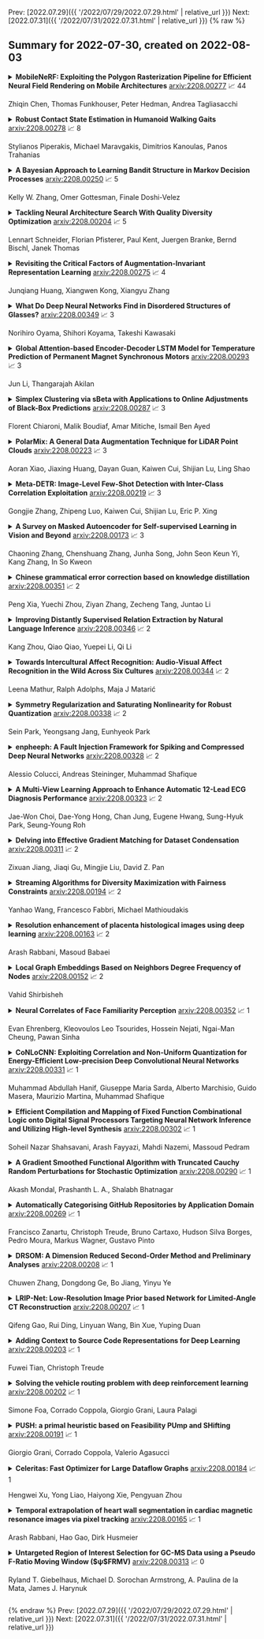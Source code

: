 Prev: [2022.07.29]({{ '/2022/07/29/2022.07.29.html' | relative_url }})  Next: [2022.07.31]({{ '/2022/07/31/2022.07.31.html' | relative_url }})
{% raw %}
## Summary for 2022-07-30, created on 2022-08-03


<details><summary><b>MobileNeRF: Exploiting the Polygon Rasterization Pipeline for Efficient Neural Field Rendering on Mobile Architectures</b>
<a href="https://arxiv.org/abs/2208.00277">arxiv:2208.00277</a>
&#x1F4C8; 44 <br>
<p>Zhiqin Chen, Thomas Funkhouser, Peter Hedman, Andrea Tagliasacchi</p></summary>
<p>

**Abstract:** Neural Radiance Fields (NeRFs) have demonstrated amazing ability to synthesize images of 3D scenes from novel views. However, they rely upon specialized volumetric rendering algorithms based on ray marching that are mismatched to the capabilities of widely deployed graphics hardware. This paper introduces a new NeRF representation based on textured polygons that can synthesize novel images efficiently with standard rendering pipelines. The NeRF is represented as a set of polygons with textures representing binary opacities and feature vectors. Traditional rendering of the polygons with a z-buffer yields an image with features at every pixel, which are interpreted by a small, view-dependent MLP running in a fragment shader to produce a final pixel color. This approach enables NeRFs to be rendered with the traditional polygon rasterization pipeline, which provides massive pixel-level parallelism, achieving interactive frame rates on a wide range of compute platforms, including mobile phones.

</p>
</details>

<details><summary><b>Robust Contact State Estimation in Humanoid Walking Gaits</b>
<a href="https://arxiv.org/abs/2208.00278">arxiv:2208.00278</a>
&#x1F4C8; 8 <br>
<p>Stylianos Piperakis, Michael Maravgakis, Dimitrios Kanoulas, Panos Trahanias</p></summary>
<p>

**Abstract:** In this article, we propose a deep learning framework that provides a unified approach to the problem of leg contact detection in humanoid robot walking gaits. Our formulation accomplishes to accurately and robustly estimate the contact state probability for each leg (i.e., stable or slip/no contact). The proposed framework employs solely proprioceptive sensing and although it relies on simulated ground-truth contact data for the classification process, we demonstrate that it generalizes across varying friction surfaces and different legged robotic platforms and, at the same time, is readily transferred from simulation to practice. The framework is quantitatively and qualitatively assessed in simulation via the use of ground-truth contact data and is contrasted against state of-the-art methods with an ATLAS, a NAO, and a TALOS humanoid robot. Furthermore, its efficacy is demonstrated in base estimation with a real TALOS humanoid. To reinforce further research endeavors, our implementation is offered as an open-source ROS/Python package, coined Legged Contact Detection (LCD).

</p>
</details>

<details><summary><b>A Bayesian Approach to Learning Bandit Structure in Markov Decision Processes</b>
<a href="https://arxiv.org/abs/2208.00250">arxiv:2208.00250</a>
&#x1F4C8; 5 <br>
<p>Kelly W. Zhang, Omer Gottesman, Finale Doshi-Velez</p></summary>
<p>

**Abstract:** In the reinforcement learning literature, there are many algorithms developed for either Contextual Bandit (CB) or Markov Decision Processes (MDP) environments. However, when deploying reinforcement learning algorithms in the real world, even with domain expertise, it is often difficult to know whether it is appropriate to treat a sequential decision making problem as a CB or an MDP. In other words, do actions affect future states, or only the immediate rewards? Making the wrong assumption regarding the nature of the environment can lead to inefficient learning, or even prevent the algorithm from ever learning an optimal policy, even with infinite data. In this work we develop an online algorithm that uses a Bayesian hypothesis testing approach to learn the nature of the environment. Our algorithm allows practitioners to incorporate prior knowledge about whether the environment is that of a CB or an MDP, and effectively interpolate between classical CB and MDP-based algorithms to mitigate against the effects of misspecifying the environment. We perform simulations and demonstrate that in CB settings our algorithm achieves lower regret than MDP-based algorithms, while in non-bandit MDP settings our algorithm is able to learn the optimal policy, often achieving comparable regret to MDP-based algorithms.

</p>
</details>

<details><summary><b>Tackling Neural Architecture Search With Quality Diversity Optimization</b>
<a href="https://arxiv.org/abs/2208.00204">arxiv:2208.00204</a>
&#x1F4C8; 5 <br>
<p>Lennart Schneider, Florian Pfisterer, Paul Kent, Juergen Branke, Bernd Bischl, Janek Thomas</p></summary>
<p>

**Abstract:** Neural architecture search (NAS) has been studied extensively and has grown to become a research field with substantial impact. While classical single-objective NAS searches for the architecture with the best performance, multi-objective NAS considers multiple objectives that should be optimized simultaneously, e.g., minimizing resource usage along the validation error. Although considerable progress has been made in the field of multi-objective NAS, we argue that there is some discrepancy between the actual optimization problem of practical interest and the optimization problem that multi-objective NAS tries to solve. We resolve this discrepancy by formulating the multi-objective NAS problem as a quality diversity optimization (QDO) problem and introduce three quality diversity NAS optimizers (two of them belonging to the group of multifidelity optimizers), which search for high-performing yet diverse architectures that are optimal for application-specific niches, e.g., hardware constraints. By comparing these optimizers to their multi-objective counterparts, we demonstrate that quality diversity NAS in general outperforms multi-objective NAS with respect to quality of solutions and efficiency. We further show how applications and future NAS research can thrive on QDO.

</p>
</details>

<details><summary><b>Revisiting the Critical Factors of Augmentation-Invariant Representation Learning</b>
<a href="https://arxiv.org/abs/2208.00275">arxiv:2208.00275</a>
&#x1F4C8; 4 <br>
<p>Junqiang Huang, Xiangwen Kong, Xiangyu Zhang</p></summary>
<p>

**Abstract:** We focus on better understanding the critical factors of augmentation-invariant representation learning. We revisit MoCo v2 and BYOL and try to prove the authenticity of the following assumption: different frameworks bring about representations of different characteristics even with the same pretext task. We establish the first benchmark for fair comparisons between MoCo v2 and BYOL, and observe: (i) sophisticated model configurations enable better adaptation to pre-training dataset; (ii) mismatched optimization strategies of pre-training and fine-tuning hinder model from achieving competitive transfer performances. Given the fair benchmark, we make further investigation and find asymmetry of network structure endows contrastive frameworks to work well under the linear evaluation protocol, while may hurt the transfer performances on long-tailed classification tasks. Moreover, negative samples do not make models more sensible to the choice of data augmentations, nor does the asymmetric network structure. We believe our findings provide useful information for future work.

</p>
</details>

<details><summary><b>What Do Deep Neural Networks Find in Disordered Structures of Glasses?</b>
<a href="https://arxiv.org/abs/2208.00349">arxiv:2208.00349</a>
&#x1F4C8; 3 <br>
<p>Norihiro Oyama, Shihori Koyama, Takeshi Kawasaki</p></summary>
<p>

**Abstract:** Glass transitions are widely observed in a range of types of soft matter systems. However, the physical mechanism of these transitions remains unknown, despite years of ambitious research. In particular, an important unanswered question is whether the glass transition is accompanied by a divergence of the correlation lengths of the characteristic static structures. Recently, a method that can predict long-time dynamics from purely static information with high accuracy was proposed; however, even this method is not universal and does not work well for the Kob--Andersen system, which is a typical model of glass-forming liquids. In this study, we developed a method to extract the characteristic structures of glasses using machine learning or, specifically, a convolutional neural network. In particular, we extracted the characteristic structures by quantifying the grounds for the decisions made by the network. We considered two qualitatively different glass-forming binary systems and, through comparisons with several established structural indicators, we demonstrate that our system can identify characteristic structures that depend on the details of the systems. Surprisingly, the extracted structures were strongly correlated with the nonequilibrium aging dynamics on thermal fluctuation.

</p>
</details>

<details><summary><b>Global Attention-based Encoder-Decoder LSTM Model for Temperature Prediction of Permanent Magnet Synchronous Motors</b>
<a href="https://arxiv.org/abs/2208.00293">arxiv:2208.00293</a>
&#x1F4C8; 3 <br>
<p>Jun Li, Thangarajah Akilan</p></summary>
<p>

**Abstract:** Temperature monitoring is critical for electrical motors to determine if device protection measures should be executed. However, the complexity of the internal structure of Permanent Magnet Synchronous Motors (PMSM) makes the direct temperature measurement of the internal components difficult. This work pragmatically develops three deep learning models to estimate the PMSMs' internal temperature based on readily measurable external quantities. The proposed supervised learning models exploit Long Short-Term Memory (LSTM) modules, bidirectional LSTM, and attention mechanism to form encoder-decoder structures to predict simultaneously the temperatures of the stator winding, tooth, yoke, and permanent magnet. Experiments were conducted in an exhaustive manner on a benchmark dataset to verify the proposed models' performances. The comparative analysis shows that the proposed global attention-based encoder-decoder (EnDec) model provides a competitive overall performance of 1.72 Mean Squared Error (MSE) and 5.34 Mean Absolute Error (MAE).

</p>
</details>

<details><summary><b>Simplex Clustering via sBeta with Applications to Online Adjustments of Black-Box Predictions</b>
<a href="https://arxiv.org/abs/2208.00287">arxiv:2208.00287</a>
&#x1F4C8; 3 <br>
<p>Florent Chiaroni, Malik Boudiaf, Amar Mitiche, Ismail Ben Ayed</p></summary>
<p>

**Abstract:** We explore clustering the softmax predictions of deep neural networks and introduce a novel probabilistic clustering method, referred to as k-sBetas. In the general context of clustering distributions, the existing methods focused on exploring distortion measures tailored to simplex data, such as the KL divergence, as alternatives to the standard Euclidean distance. We provide a general perspective of clustering distributions, which emphasizes that the statistical models underlying distortion-based methods may not be descriptive enough. Instead, we optimize a mixed-variable objective measuring the conformity of data within each cluster to the introduced sBeta density function, whose parameters are constrained and estimated jointly with binary assignment variables. Our versatile formulation approximates a variety of parametric densities for modeling cluster data, and enables to control the cluster-balance bias. This yields highly competitive performances for efficient unsupervised adjustment of black-box predictions in a variety of scenarios, including one-shot classification and unsupervised domain adaptation in real-time for road segmentation. Implementation is available at https://github.com/fchiaroni/Clustering_Softmax_Predictions.

</p>
</details>

<details><summary><b>PolarMix: A General Data Augmentation Technique for LiDAR Point Clouds</b>
<a href="https://arxiv.org/abs/2208.00223">arxiv:2208.00223</a>
&#x1F4C8; 3 <br>
<p>Aoran Xiao, Jiaxing Huang, Dayan Guan, Kaiwen Cui, Shijian Lu, Ling Shao</p></summary>
<p>

**Abstract:** LiDAR point clouds, which are usually scanned by rotating LiDAR sensors continuously, capture precise geometry of the surrounding environment and are crucial to many autonomous detection and navigation tasks. Though many 3D deep architectures have been developed, efficient collection and annotation of large amounts of point clouds remain one major challenge in the analytic and understanding of point cloud data. This paper presents PolarMix, a point cloud augmentation technique that is simple and generic but can mitigate the data constraint effectively across different perception tasks and scenarios. PolarMix enriches point cloud distributions and preserves point cloud fidelity via two cross-scan augmentation strategies that cut, edit, and mix point clouds along the scanning direction. The first is scene-level swapping which exchanges point cloud sectors of two LiDAR scans that are cut along the azimuth axis. The second is instance-level rotation and paste which crops point instances from one LiDAR scan, rotates them by multiple angles (to create multiple copies), and paste the rotated point instances into other scans. Extensive experiments show that PolarMix achieves superior performance consistently across different perception tasks and scenarios. In addition, it can work as plug-and-play for various 3D deep architectures and also performs well for unsupervised domain adaptation.

</p>
</details>

<details><summary><b>Meta-DETR: Image-Level Few-Shot Detection with Inter-Class Correlation Exploitation</b>
<a href="https://arxiv.org/abs/2208.00219">arxiv:2208.00219</a>
&#x1F4C8; 3 <br>
<p>Gongjie Zhang, Zhipeng Luo, Kaiwen Cui, Shijian Lu, Eric P. Xing</p></summary>
<p>

**Abstract:** Few-shot object detection has been extensively investigated by incorporating meta-learning into region-based detection frameworks. Despite its success, the said paradigm is still constrained by several factors, such as (i) low-quality region proposals for novel classes and (ii) negligence of the inter-class correlation among different classes. Such limitations hinder the generalization of base-class knowledge for the detection of novel-class objects. In this work, we design Meta-DETR, which (i) is the first image-level few-shot detector, and (ii) introduces a novel inter-class correlational meta-learning strategy to capture and leverage the correlation among different classes for robust and accurate few-shot object detection. Meta-DETR works entirely at image level without any region proposals, which circumvents the constraint of inaccurate proposals in prevalent few-shot detection frameworks. In addition, the introduced correlational meta-learning enables Meta-DETR to simultaneously attend to multiple support classes within a single feedforward, which allows to capture the inter-class correlation among different classes, thus significantly reducing the misclassification over similar classes and enhancing knowledge generalization to novel classes. Experiments over multiple few-shot object detection benchmarks show that the proposed Meta-DETR outperforms state-of-the-art methods by large margins. The implementation codes are available at https://github.com/ZhangGongjie/Meta-DETR.

</p>
</details>

<details><summary><b>A Survey on Masked Autoencoder for Self-supervised Learning in Vision and Beyond</b>
<a href="https://arxiv.org/abs/2208.00173">arxiv:2208.00173</a>
&#x1F4C8; 3 <br>
<p>Chaoning Zhang, Chenshuang Zhang, Junha Song, John Seon Keun Yi, Kang Zhang, In So Kweon</p></summary>
<p>

**Abstract:** Masked autoencoders are scalable vision learners, as the title of MAE \cite{he2022masked}, which suggests that self-supervised learning (SSL) in vision might undertake a similar trajectory as in NLP. Specifically, generative pretext tasks with the masked prediction (e.g., BERT) have become a de facto standard SSL practice in NLP. By contrast, early attempts at generative methods in vision have been buried by their discriminative counterparts (like contrastive learning); however, the success of mask image modeling has revived the masking autoencoder (often termed denoising autoencoder in the past). As a milestone to bridge the gap with BERT in NLP, masked autoencoder has attracted unprecedented attention for SSL in vision and beyond. This work conducts a comprehensive survey of masked autoencoders to shed insight on a promising direction of SSL. As the first to review SSL with masked autoencoders, this work focuses on its application in vision by discussing its historical developments, recent progress, and implications for diverse applications.

</p>
</details>

<details><summary><b>Chinese grammatical error correction based on knowledge distillation</b>
<a href="https://arxiv.org/abs/2208.00351">arxiv:2208.00351</a>
&#x1F4C8; 2 <br>
<p>Peng Xia, Yuechi Zhou, Ziyan Zhang, Zecheng Tang, Juntao Li</p></summary>
<p>

**Abstract:** In view of the poor robustness of existing Chinese grammatical error correction models on attack test sets and large model parameters, this paper uses the method of knowledge distillation to compress model parameters and improve the anti-attack ability of the model. In terms of data, the attack test set is constructed by integrating the disturbance into the standard evaluation data set, and the model robustness is evaluated by the attack test set. The experimental results show that the distilled small model can ensure the performance and improve the training speed under the condition of reducing the number of model parameters, and achieve the optimal effect on the attack test set, and the robustness is significantly improved.

</p>
</details>

<details><summary><b>Improving Distantly Supervised Relation Extraction by Natural Language Inference</b>
<a href="https://arxiv.org/abs/2208.00346">arxiv:2208.00346</a>
&#x1F4C8; 2 <br>
<p>Kang Zhou, Qiao Qiao, Yuepei Li, Qi Li</p></summary>
<p>

**Abstract:** To reduce human annotations for relation extraction (RE) tasks, distantly supervised approaches have been proposed, while struggling with low performance. In this work, we propose a novel DSRE-NLI framework, which considers both distant supervision from existing knowledge bases and indirect supervision from pretrained language models for other tasks. DSRE-NLI energizes an off-the-shelf natural language inference (NLI) engine with a semi-automatic relation verbalization (SARV) mechanism to provide indirect supervision and further consolidates the distant annotations to benefit multi-classification RE models. The NLI-based indirect supervision acquires only one relation verbalization template from humans as a semantically general template for each relationship, and then the template set is enriched by high-quality textual patterns automatically mined from the distantly annotated corpus. With two simple and effective data consolidation strategies, the quality of training data is substantially improved. Extensive experiments demonstrate that the proposed framework significantly improves the SOTA performance (up to 7.73\% of F1) on distantly supervised RE benchmark datasets.

</p>
</details>

<details><summary><b>Towards Intercultural Affect Recognition: Audio-Visual Affect Recognition in the Wild Across Six Cultures</b>
<a href="https://arxiv.org/abs/2208.00344">arxiv:2208.00344</a>
&#x1F4C8; 2 <br>
<p>Leena Mathur, Ralph Adolphs, Maja J Matarić</p></summary>
<p>

**Abstract:** In our multicultural world, affect-aware AI systems that support humans need the ability to perceive affect across variations in emotion expression patterns across cultures. These models must perform well in cultural contexts on which they have not been trained. A standard assumption in affective computing is that affect recognition models trained and used within the same culture (intracultural) will perform better than models trained on one culture and used on different cultures (intercultural). We test this assumption and present the first systematic study of intercultural affect recognition models using videos of real-world dyadic interactions from six cultures. We develop an attention-based feature selection approach under temporal causal discovery to identify behavioral cues that can be leveraged in intercultural affect recognition models. Across all six cultures, our findings demonstrate that intercultural affect recognition models were as effective or more effective than intracultural models. We identify and contribute useful behavioral features for intercultural affect recognition; facial features from the visual modality were more useful than the audio modality in this study's context. Our paper presents a proof-of-concept and motivation for the future development of intercultural affect recognition systems.

</p>
</details>

<details><summary><b>Symmetry Regularization and Saturating Nonlinearity for Robust Quantization</b>
<a href="https://arxiv.org/abs/2208.00338">arxiv:2208.00338</a>
&#x1F4C8; 2 <br>
<p>Sein Park, Yeongsang Jang, Eunhyeok Park</p></summary>
<p>

**Abstract:** Robust quantization improves the tolerance of networks for various implementations, allowing reliable output in different bit-widths or fragmented low-precision arithmetic. In this work, we perform extensive analyses to identify the sources of quantization error and present three insights to robustify a network against quantization: reduction of error propagation, range clamping for error minimization, and inherited robustness against quantization. Based on these insights, we propose two novel methods called symmetry regularization (SymReg) and saturating nonlinearity (SatNL). Applying the proposed methods during training can enhance the robustness of arbitrary neural networks against quantization on existing post-training quantization (PTQ) and quantization-aware training (QAT) algorithms and enables us to obtain a single weight flexible enough to maintain the output quality under various conditions. We conduct extensive studies on CIFAR and ImageNet datasets and validate the effectiveness of the proposed methods.

</p>
</details>

<details><summary><b>enpheeph: A Fault Injection Framework for Spiking and Compressed Deep Neural Networks</b>
<a href="https://arxiv.org/abs/2208.00328">arxiv:2208.00328</a>
&#x1F4C8; 2 <br>
<p>Alessio Colucci, Andreas Steininger, Muhammad Shafique</p></summary>
<p>

**Abstract:** Research on Deep Neural Networks (DNNs) has focused on improving performance and accuracy for real-world deployments, leading to new models, such as Spiking Neural Networks (SNNs), and optimization techniques, e.g., quantization and pruning for compressed networks. However, the deployment of these innovative models and optimization techniques introduces possible reliability issues, which is a pillar for DNNs to be widely used in safety-critical applications, e.g., autonomous driving. Moreover, scaling technology nodes have the associated risk of multiple faults happening at the same time, a possibility not addressed in state-of-the-art resiliency analyses.
  Towards better reliability analysis for DNNs, we present enpheeph, a Fault Injection Framework for Spiking and Compressed DNNs. The enpheeph framework enables optimized execution on specialized hardware devices, e.g., GPUs, while providing complete customizability to investigate different fault models, emulating various reliability constraints and use-cases. Hence, the faults can be executed on SNNs as well as compressed networks with minimal-to-none modifications to the underlying code, a feat that is not achievable by other state-of-the-art tools.
  To evaluate our enpheeph framework, we analyze the resiliency of different DNN and SNN models, with different compression techniques. By injecting a random and increasing number of faults, we show that DNNs can show a reduction in accuracy with a fault rate as low as 7 x 10 ^ (-7) faults per parameter, with an accuracy drop higher than 40%. Run-time overhead when executing enpheeph is less than 20% of the baseline execution time when executing 100 000 faults concurrently, at least 10x lower than state-of-the-art frameworks, making enpheeph future-proof for complex fault injection scenarios.
  We release enpheeph at https://github.com/Alexei95/enpheeph.

</p>
</details>

<details><summary><b>A Multi-View Learning Approach to Enhance Automatic 12-Lead ECG Diagnosis Performance</b>
<a href="https://arxiv.org/abs/2208.00323">arxiv:2208.00323</a>
&#x1F4C8; 2 <br>
<p>Jae-Won Choi, Dae-Yong Hong, Chan Jung, Eugene Hwang, Sung-Hyuk Park, Seung-Young Roh</p></summary>
<p>

**Abstract:** The performances of commonly used electrocardiogram (ECG) diagnosis models have recently improved with the introduction of deep learning (DL). However, the impact of various combinations of multiple DL components and/or the role of data augmentation techniques on the diagnosis have not been sufficiently investigated. This study proposes an ensemble-based multi-view learning approach with an ECG augmentation technique to achieve a higher performance than traditional automatic 12-lead ECG diagnosis methods. The data analysis results show that the proposed model reports an F1 score of 0.840, which outperforms existing state-ofthe-art methods in the literature.

</p>
</details>

<details><summary><b>Delving into Effective Gradient Matching for Dataset Condensation</b>
<a href="https://arxiv.org/abs/2208.00311">arxiv:2208.00311</a>
&#x1F4C8; 2 <br>
<p>Zixuan Jiang, Jiaqi Gu, Mingjie Liu, David Z. Pan</p></summary>
<p>

**Abstract:** As deep learning models and datasets rapidly scale up, network training is extremely time-consuming and resource-costly. Instead of training on the entire dataset, learning with a small synthetic dataset becomes an efficient solution. Extensive research has been explored in the direction of dataset condensation, among which gradient matching achieves state-of-the-art performance. The gradient matching method directly targets the training dynamics by matching the gradient when training on the original and synthetic datasets. However, there are limited deep investigations into the principle and effectiveness of this method. In this work, we delve into the gradient matching method from a comprehensive perspective and answer the critical questions of what, how, and where to match. We propose to match the multi-level gradients to involve both intra-class and inter-class gradient information. We demonstrate that the distance function should focus on the angle, considering the magnitude simultaneously to delay the overfitting. An overfitting-aware adaptive learning step strategy is also proposed to trim unnecessary optimization steps for algorithmic efficiency improvement. Ablation and comparison experiments demonstrate that our proposed methodology shows superior accuracy, efficiency, and generalization compared to prior work.

</p>
</details>

<details><summary><b>Streaming Algorithms for Diversity Maximization with Fairness Constraints</b>
<a href="https://arxiv.org/abs/2208.00194">arxiv:2208.00194</a>
&#x1F4C8; 2 <br>
<p>Yanhao Wang, Francesco Fabbri, Michael Mathioudakis</p></summary>
<p>

**Abstract:** Diversity maximization is a fundamental problem with wide applications in data summarization, web search, and recommender systems. Given a set $X$ of $n$ elements, it asks to select a subset $S$ of $k \ll n$ elements with maximum \emph{diversity}, as quantified by the dissimilarities among the elements in $S$. In this paper, we focus on the diversity maximization problem with fairness constraints in the streaming setting. Specifically, we consider the max-min diversity objective, which selects a subset $S$ that maximizes the minimum distance (dissimilarity) between any pair of distinct elements within it. Assuming that the set $X$ is partitioned into $m$ disjoint groups by some sensitive attribute, e.g., sex or race, ensuring \emph{fairness} requires that the selected subset $S$ contains $k_i$ elements from each group $i \in [1,m]$. A streaming algorithm should process $X$ sequentially in one pass and return a subset with maximum \emph{diversity} while guaranteeing the fairness constraint. Although diversity maximization has been extensively studied, the only known algorithms that can work with the max-min diversity objective and fairness constraints are very inefficient for data streams. Since diversity maximization is NP-hard in general, we propose two approximation algorithms for fair diversity maximization in data streams, the first of which is $\frac{1-\varepsilon}{4}$-approximate and specific for $m=2$, where $\varepsilon \in (0,1)$, and the second of which achieves a $\frac{1-\varepsilon}{3m+2}$-approximation for an arbitrary $m$. Experimental results on real-world and synthetic datasets show that both algorithms provide solutions of comparable quality to the state-of-the-art algorithms while running several orders of magnitude faster in the streaming setting.

</p>
</details>

<details><summary><b>Resolution enhancement of placenta histological images using deep learning</b>
<a href="https://arxiv.org/abs/2208.00163">arxiv:2208.00163</a>
&#x1F4C8; 2 <br>
<p>Arash Rabbani, Masoud Babaei</p></summary>
<p>

**Abstract:** In this study, a method has been developed to improve the resolution of histological human placenta images. For this purpose, a paired series of high- and low-resolution images have been collected to train a deep neural network model that can predict image residuals required to improve the resolution of the input images. A modified version of the U-net neural network model has been tailored to find the relationship between the low resolution and residual images. After training for 900 epochs on an augmented dataset of 1000 images, the relative mean squared error of 0.003 is achieved for the prediction of 320 test images. The proposed method has not only improved the contrast of the low-resolution images at the edges of cells but added critical details and textures that mimic high-resolution images of placenta villous space.

</p>
</details>

<details><summary><b>Local Graph Embeddings Based on Neighbors Degree Frequency of Nodes</b>
<a href="https://arxiv.org/abs/2208.00152">arxiv:2208.00152</a>
&#x1F4C8; 2 <br>
<p>Vahid Shirbisheh</p></summary>
<p>

**Abstract:** We propose a local-to-global strategy for graph machine learning and network analysis by defining certain local features and vector representations of nodes and then using them to learn globally defined metrics and properties of the nodes by means of deep neural networks. By extending the notion of the degree of a node via Breath-First Search, a general family of {\bf parametric centrality functions} is defined which are able to reveal the importance of nodes. We introduce the {\bf neighbors degree frequency (NDF)}, as a locally defined embedding of nodes of undirected graphs into euclidean spaces. This gives rise to a vectorized labeling of nodes which encodes the structure of local neighborhoods of nodes and can be used for graph isomorphism testing. We add flexibility to our construction so that it can handle dynamic graphs as well. Afterwards, the Breadth-First Search is used to extend NDF vector representations into two different matrix representations of nodes which contain higher order information about the neighborhoods of nodes. Our matrix representations of nodes provide us with a new way of visualizing the shape of the neighborhood of a node. Furthermore, we use these matrix representations to obtain feature vectors, which are suitable for typical deep learning algorithms. To demonstrate these node embeddings actually contain some information about the nodes, in a series of examples, we show that PageRank and closeness centrality can be learned by applying deep learning to these local features. Our constructions are flexible enough to handle evolving graphs. Finally, we explain how to adapt our constructions for directed graphs.

</p>
</details>

<details><summary><b>Neural Correlates of Face Familiarity Perception</b>
<a href="https://arxiv.org/abs/2208.00352">arxiv:2208.00352</a>
&#x1F4C8; 1 <br>
<p>Evan Ehrenberg, Kleovoulos Leo Tsourides, Hossein Nejati, Ngai-Man Cheung, Pawan Sinha</p></summary>
<p>

**Abstract:** In the domain of face recognition, there exists a puzzling timing discrepancy between results from macaque neurophysiology on the one hand and human electrophysiology on the other. Single unit recordings in macaques have demonstrated face identity specific responses in extra-striate visual cortex within 100 milliseconds of stimulus onset. In EEG and MEG experiments with humans, however, a consistent distinction between neural activity corresponding to unfamiliar and familiar faces has been reported to emerge around 250 ms. This points to the possibility that there may be a hitherto undiscovered early correlate of face familiarity perception in human electrophysiological traces. We report here a successful search for such a correlate in dense MEG recordings using pattern classification techniques. Our analyses reveal markers of face familiarity as early as 85 ms after stimulus onset. Low-level attributes of the images, such as luminance and color distributions, are unable to account for this early emerging response difference. These results help reconcile human and macaque data, and provide clues regarding neural mechanisms underlying familiar face perception.

</p>
</details>

<details><summary><b>CoNLoCNN: Exploiting Correlation and Non-Uniform Quantization for Energy-Efficient Low-precision Deep Convolutional Neural Networks</b>
<a href="https://arxiv.org/abs/2208.00331">arxiv:2208.00331</a>
&#x1F4C8; 1 <br>
<p>Muhammad Abdullah Hanif, Giuseppe Maria Sarda, Alberto Marchisio, Guido Masera, Maurizio Martina, Muhammad Shafique</p></summary>
<p>

**Abstract:** In today's era of smart cyber-physical systems, Deep Neural Networks (DNNs) have become ubiquitous due to their state-of-the-art performance in complex real-world applications. The high computational complexity of these networks, which translates to increased energy consumption, is the foremost obstacle towards deploying large DNNs in resource-constrained systems. Fixed-Point (FP) implementations achieved through post-training quantization are commonly used to curtail the energy consumption of these networks. However, the uniform quantization intervals in FP restrict the bit-width of data structures to large values due to the need to represent most of the numbers with sufficient resolution and avoid high quantization errors. In this paper, we leverage the key insight that (in most of the scenarios) DNN weights and activations are mostly concentrated near zero and only a few of them have large magnitudes. We propose CoNLoCNN, a framework to enable energy-efficient low-precision deep convolutional neural network inference by exploiting: (1) non-uniform quantization of weights enabling simplification of complex multiplication operations; and (2) correlation between activation values enabling partial compensation of quantization errors at low cost without any run-time overheads. To significantly benefit from non-uniform quantization, we also propose a novel data representation format, Encoded Low-Precision Binary Signed Digit, to compress the bit-width of weights while ensuring direct use of the encoded weight for processing using a novel multiply-and-accumulate (MAC) unit design.

</p>
</details>

<details><summary><b>Efficient Compilation and Mapping of Fixed Function Combinational Logic onto Digital Signal Processors Targeting Neural Network Inference and Utilizing High-level Synthesis</b>
<a href="https://arxiv.org/abs/2208.00302">arxiv:2208.00302</a>
&#x1F4C8; 1 <br>
<p>Soheil Nazar Shahsavani, Arash Fayyazi, Mahdi Nazemi, Massoud Pedram</p></summary>
<p>

**Abstract:** Recent efforts for improving the performance of neural network (NN) accelerators that meet today's application requirements have given rise to a new trend of logic-based NN inference relying on fixed function combinational logic. Mapping such large Boolean functions with many input variables and product terms to digital signal processors (DSPs) on Field-programmable gate arrays (FPGAs) needs a novel framework considering the structure and the reconfigurability of DSP blocks during this process. The proposed methodology in this paper maps the fixed function combinational logic blocks to a set of Boolean functions where Boolean operations corresponding to each function are mapped to DSP devices rather than look-up tables (LUTs) on the FPGAs to take advantage of the high performance, low latency, and parallelism of DSP blocks. %
This paper also presents an innovative design and optimization methodology for compilation and mapping of NNs, utilizing fixed function combinational logic to DSPs on FPGAs employing high-level synthesis flow. %
Our experimental evaluations across several \REVone{datasets} and selected NNs demonstrate the comparable performance of our framework in terms of the inference latency and output accuracy compared to prior art FPGA-based NN accelerators employing DSPs.

</p>
</details>

<details><summary><b>A Gradient Smoothed Functional Algorithm with Truncated Cauchy Random Perturbations for Stochastic Optimization</b>
<a href="https://arxiv.org/abs/2208.00290">arxiv:2208.00290</a>
&#x1F4C8; 1 <br>
<p>Akash Mondal, Prashanth L. A., Shalabh Bhatnagar</p></summary>
<p>

**Abstract:** In this paper, we present a stochastic gradient algorithm for minimizing a smooth objective function that is an expectation over noisy cost samples and only the latter are observed for any given parameter. Our algorithm employs a gradient estimation scheme with random perturbations, which are formed using the truncated Cauchy distribution from the unit sphere. We analyze the bias and variance of the proposed gradient estimator. Our algorithm is found to be particularly useful in the case when the objective function is non-convex, and the parameter dimension is high. From an asymptotic convergence analysis, we establish that our algorithm converges almost surely to the set of stationary points of the objective function and obtain the asymptotic convergence rate. We also show that our algorithm avoids unstable equilibria, implying convergence to local minima. Further, we perform a non-asymptotic convergence analysis of our algorithm. In particular, we establish here a non-asymptotic bound for finding an $ε$-stationary point of the non-convex objective function. Finally, we demonstrate numerically through simulations that the performance of our algorithm outperforms GSF, SPSA and RDSA by a significant margin over a few non-convex settings and further validate its performance over convex (noisy) objectives.

</p>
</details>

<details><summary><b>Automatically Categorising GitHub Repositories by Application Domain</b>
<a href="https://arxiv.org/abs/2208.00269">arxiv:2208.00269</a>
&#x1F4C8; 1 <br>
<p>Francisco Zanartu, Christoph Treude, Bruno Cartaxo, Hudson Silva Borges, Pedro Moura, Markus Wagner, Gustavo Pinto</p></summary>
<p>

**Abstract:** GitHub is the largest host of open source software on the Internet. This large, freely accessible database has attracted the attention of practitioners and researchers alike. But as GitHub's growth continues, it is becoming increasingly hard to navigate the plethora of repositories which span a wide range of domains. Past work has shown that taking the application domain into account is crucial for tasks such as predicting the popularity of a repository and reasoning about project quality. In this work, we build on a previously annotated dataset of 5,000 GitHub repositories to design an automated classifier for categorising repositories by their application domain. The classifier uses state-of-the-art natural language processing techniques and machine learning to learn from multiple data sources and catalogue repositories according to five application domains. We contribute with (1) an automated classifier that can assign popular repositories to each application domain with at least 70% precision, (2) an investigation of the approach's performance on less popular repositories, and (3) a practical application of this approach to answer how the adoption of software engineering practices differs across application domains. Our work aims to help the GitHub community identify repositories of interest and opens promising avenues for future work investigating differences between repositories from different application domains.

</p>
</details>

<details><summary><b>DRSOM: A Dimension Reduced Second-Order Method and Preliminary Analyses</b>
<a href="https://arxiv.org/abs/2208.00208">arxiv:2208.00208</a>
&#x1F4C8; 1 <br>
<p>Chuwen Zhang, Dongdong Ge, Bo Jiang, Yinyu Ye</p></summary>
<p>

**Abstract:** We introduce a Dimension-Reduced Second-Order Method (DRSOM) for convex and nonconvex unconstrained optimization. Under a trust-region-like framework our method preserves the convergence of the second-order method while using only Hessian-vector products in two directions. Moreover, the computational overhead remains comparable to the first-order such as the gradient descent method. We show that the method has a complexity of $O(ε^{-3/2})$ to satisfy the first-order and second-order conditions in the subspace. The applicability and performance of DRSOM are exhibited by various computational experiments in logistic regression, $L_2-L_p$ minimization, sensor network localization, and neural network training. For neural networks, our preliminary implementation seems to gain computational advantages in terms of training accuracy and iteration complexity over state-of-the-art first-order methods including SGD and ADAM.

</p>
</details>

<details><summary><b>LRIP-Net: Low-Resolution Image Prior based Network for Limited-Angle CT Reconstruction</b>
<a href="https://arxiv.org/abs/2208.00207">arxiv:2208.00207</a>
&#x1F4C8; 1 <br>
<p>Qifeng Gao, Rui Ding, Linyuan Wang, Bin Xue, Yuping Duan</p></summary>
<p>

**Abstract:** In the practical applications of computed tomography imaging, the projection data may be acquired within a limited-angle range and corrupted by noises due to the limitation of scanning conditions. The noisy incomplete projection data results in the ill-posedness of the inverse problems. In this work, we theoretically verify that the low-resolution reconstruction problem has better numerical stability than the high-resolution problem. In what follows, a novel low-resolution image prior based CT reconstruction model is proposed to make use of the low-resolution image to improve the reconstruction quality. More specifically, we build up a low-resolution reconstruction problem on the down-sampled projection data, and use the reconstructed low-resolution image as prior knowledge for the original limited-angle CT problem. We solve the constrained minimization problem by the alternating direction method with all subproblems approximated by the convolutional neural networks. Numerical experiments demonstrate that our double-resolution network outperforms both the variational method and popular learning-based reconstruction methods on noisy limited-angle reconstruction problems.

</p>
</details>

<details><summary><b>Adding Context to Source Code Representations for Deep Learning</b>
<a href="https://arxiv.org/abs/2208.00203">arxiv:2208.00203</a>
&#x1F4C8; 1 <br>
<p>Fuwei Tian, Christoph Treude</p></summary>
<p>

**Abstract:** Deep learning models have been successfully applied to a variety of software engineering tasks, such as code classification, summarisation, and bug and vulnerability detection. In order to apply deep learning to these tasks, source code needs to be represented in a format that is suitable for input into the deep learning model. Most approaches to representing source code, such as tokens, abstract syntax trees (ASTs), data flow graphs (DFGs), and control flow graphs (CFGs) only focus on the code itself and do not take into account additional context that could be useful for deep learning models. In this paper, we argue that it is beneficial for deep learning models to have access to additional contextual information about the code being analysed. We present preliminary evidence that encoding context from the call hierarchy along with information from the code itself can improve the performance of a state-of-the-art deep learning model for two software engineering tasks. We outline our research agenda for adding further contextual information to source code representations for deep learning.

</p>
</details>

<details><summary><b>Solving the vehicle routing problem with deep reinforcement learning</b>
<a href="https://arxiv.org/abs/2208.00202">arxiv:2208.00202</a>
&#x1F4C8; 1 <br>
<p>Simone Foa, Corrado Coppola, Giorgio Grani, Laura Palagi</p></summary>
<p>

**Abstract:** Recently, the applications of the methodologies of Reinforcement Learning (RL) to NP-Hard Combinatorial optimization problems have become a popular topic. This is essentially due to the nature of the traditional combinatorial algorithms, often based on a trial-and-error process. RL aims at automating this process. At this regard, this paper focuses on the application of RL for the Vehicle Routing Problem (VRP), a famous combinatorial problem that belongs to the class of NP-Hard problems. In this work, first, the problem is modeled as a Markov Decision Process (MDP) and then the PPO method (which belongs to the Actor-Critic class of Reinforcement learning methods) is applied. In a second phase, the neural architecture behind the Actor and Critic has been established, choosing to adopt a neural architecture based on the Convolutional neural networks, both for the Actor and the Critic. This choice resulted in effectively addressing problems of different sizes. Experiments performed on a wide range of instances show that the algorithm has good generalization capabilities and can reach good solutions in a short time. Comparisons between the algorithm proposed and the state-of-the-art solver OR-TOOLS show that the latter still outperforms the Reinforcement learning algorithm. However, there are future research perspectives, that aim to upgrade the current performance of the algorithm proposed.

</p>
</details>

<details><summary><b>PUSH: a primal heuristic based on Feasibility PUmp and SHifting</b>
<a href="https://arxiv.org/abs/2208.00191">arxiv:2208.00191</a>
&#x1F4C8; 1 <br>
<p>Giorgio Grani, Corrado Coppola, Valerio Agasucci</p></summary>
<p>

**Abstract:** This work describes PUSH, a primal heuristic combining Feasibility Pump and Shifting. The main idea is to replace the rounding phase of the Feasibility Pump with a suitable adaptation of the Shifting and other rounding heuristics. The algorithm presents different strategies, depending on the nature of the partial rounding obtained. In particular, we distinguish when the partial solution is feasible, infeasible with potential candidates, and infeasible without candidates. We used a threshold to indicate the percentage of variables to round with our algorithm and which other to round to the nearest integer. Most importantly, our algorithm tackles directly equality constraints without duplicating rows. We select the parameters of our algorithm on the 19 instances provided for the Mip Competition 2022. Finally, we compared our approach to other start heuristics, like Simple Rounding, Rounding, Shifting, and Feasibility Pump on the first 800 MIPLIB2017 instances ordered by the number of non-zeros.

</p>
</details>

<details><summary><b>Celeritas: Fast Optimizer for Large Dataflow Graphs</b>
<a href="https://arxiv.org/abs/2208.00184">arxiv:2208.00184</a>
&#x1F4C8; 1 <br>
<p>Hengwei Xu, Yong Liao, Haiyong Xie, Pengyuan Zhou</p></summary>
<p>

**Abstract:** The rapidly enlarging neural network models are becoming increasingly challenging to run on a single device. Hence model parallelism over multiple devices is critical to guarantee the efficiency of training large models. Recent proposals fall short either in long processing time or poor performance. Therefore, we propose Celeritas, a fast framework for optimizing device placement for large models. Celeritas employs a simple but efficient model parallelization strategy in the Standard Evaluation, and generates placement policies through a series of scheduling algorithms. We conduct experiments to deploy and evaluate Celeritas on numerous large models. The results show that Celeritas not only reduces the placement policy generation time by 26.4\% but also improves the model running time by 34.2\% compared to most advanced methods.

</p>
</details>

<details><summary><b>Temporal extrapolation of heart wall segmentation in cardiac magnetic resonance images via pixel tracking</b>
<a href="https://arxiv.org/abs/2208.00165">arxiv:2208.00165</a>
&#x1F4C8; 1 <br>
<p>Arash Rabbani, Hao Gao, Dirk Husmeier</p></summary>
<p>

**Abstract:** In this study, we have tailored a pixel tracking method for temporal extrapolation of the ventricular segmentation masks in cardiac magnetic resonance images. The pixel tracking process starts from the end-diastolic frame of the heart cycle using the available manually segmented images to predict the end-systolic segmentation mask. The superpixels approach is used to divide the raw images into smaller cells and in each time frame, new labels are assigned to the image cells which leads to tracking the movement of the heart wall elements through different frames. The tracked masks at the end of systole are compared with the already available manually segmented masks and dice scores are found to be between 0.81 to 0.84. Considering the fact that the proposed method does not necessarily require a training dataset, it could be an attractive alternative approach to deep learning segmentation methods in scenarios where training data are limited.

</p>
</details>

<details><summary><b>Untargeted Region of Interest Selection for GC-MS Data using a Pseudo F-Ratio Moving Window ($ψ$FRMV)</b>
<a href="https://arxiv.org/abs/2208.00313">arxiv:2208.00313</a>
&#x1F4C8; 0 <br>
<p>Ryland T. Giebelhaus, Michael D. Sorochan Armstrong, A. Paulina de la Mata, James J. Harynuk</p></summary>
<p>

**Abstract:** There are many challenges associated with analysing gas chromatography - mass spectrometry (GC-MS) data. Many of these challenges stem from the fact that electron ionisation can make it difficult to recover molecular information due to the high degree of fragmentation with concomitant loss of molecular ion signal. With GC-MS data there are often many common fragment ions shared among closely-eluting peaks, necessitating sophisticated methods for analysis. Some of these methods are fully automated, but make some assumptions about the data which can introduce artifacts during the analysis. Chemometric methods such as Multivariate Curve Resolution, or Parallel Factor Analysis are particularly attractive, since they are flexible and make relatively few assumptions about the data - ideally resulting in fewer artifacts. These methods do require expert user intervention to determine the most relevant regions of interest and an appropriate number of components, $k$, for each region. Automated region of interest selection is needed to permit automated batch processing of chromatographic data with advanced signal deconvolution. Here, we propose a new method for automated, untargeted region of interest selection that accounts for the multivariate information present in GC-MS data to select regions of interest based on the ratio of the squared first, and second singular values from the Singular Value Decomposition of a window that moves across the chromatogram. Assuming that the first singular value accounts largely for signal, and that the second singular value accounts largely for noise, it is possible to interpret the relationship between these two values as a probabilistic distribution of Fisher Ratios. The sensitivity of the algorithm was tested by investigating the concentration at which the algorithm can no longer pick out chromatographic regions known to contain signal.

</p>
</details>


{% endraw %}
Prev: [2022.07.29]({{ '/2022/07/29/2022.07.29.html' | relative_url }})  Next: [2022.07.31]({{ '/2022/07/31/2022.07.31.html' | relative_url }})